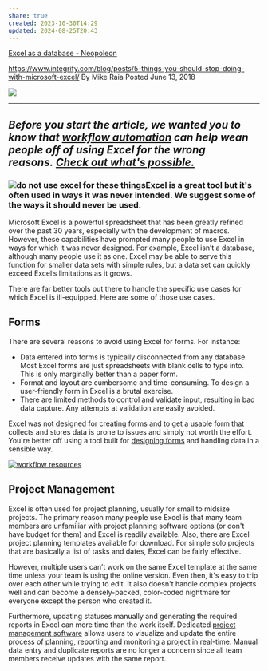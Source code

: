 ```yaml
---
share: true
created: 2023-10-30T14:29
updated: 2024-08-25T20:43
---
```

[Excel as a database - Neopoleon](https://www.neopoleon.com/blog/excel-as-a-database/)

https://www.integrify.com/blog/posts/5-things-you-should-stop-doing-with-microsoft-excel/
By Mike Raia Posted June 13, 2018

![](https://www.integrify.com/site/assets/files/2296/ways-not-to-use-excel-form.gif)

---


_Before you start the article, we wanted you to know that [workflow automation](https://www.integrify.com/landing-pages/workflow-automation/) can help wean people off of using Excel for the wrong reasons. [Check out what's possible.](https://www.integrify.com/landing-pages/workflow-automation/)_
---


### ![do not use excel for these things](https://www.integrify.com/site/assets/files/2296/excel-is-not-for.400x0-is.png)Excel is a great tool but it's often used in ways it was never intended. We suggest some of the ways it should **never** be used.

Microsoft Excel is a powerful spreadsheet that has been greatly refined over the past 30 years, especially with the development of macros. However, these capabilities have prompted many people to use Excel in ways for which it was never designed. For example, Excel isn’t a database, although many people use it as one. Excel may be able to serve this function for smaller data sets with simple rules, but a data set can quickly exceed Excel’s limitations as it grows. 

There are far better tools out there to handle the specific use cases for which Excel is ill-equipped. Here are some of those use cases.

## Forms

There are several reasons to avoid using Excel for forms. For instance:

-   Data entered into forms is typically disconnected from any database. Most Excel forms are just spreadsheets with blank cells to type into. This is only marginally better than a paper form.
-   Format and layout are cumbersome and time-consuming. To design a user-friendly form in Excel is a brutal exercise.
-   There are limited methods to control and validate input, resulting in bad data capture. Any attempts at validation are easily avoided.

Excel was not designed for creating forms and to get a usable form that collects and stores data is prone to issues and simply not worth the effort. You're better off using a tool built for [designing forms](https://www.integrify.com/features/form-designer/) and handling data in a sensible way.

[![workflow resources](https://no-cache.hubspot.com/cta/default/610486/40dfc51f-f3be-450d-baf2-36361cc5b265.png)](https://cta-redirect.hubspot.com/cta/redirect/610486/40dfc51f-f3be-450d-baf2-36361cc5b265)

## Project Management

Excel is often used for project planning, usually for small to midsize projects. The primary reason many people use Excel is that many team members are unfamiliar with project planning software options (or don't have budget for them) and Excel is readily available. Also, there are Excel project planning templates available for download. For simple solo projects that are basically a list of tasks and dates, Excel can be fairly effective.

However, multiple users can’t work on the same Excel template at the same time unless your team is using the online version. Even then, it's easy to trip over each other while trying to edit. It also doesn't handle complex projects well and can become a densely-packed, color-coded nightmare for everyone except the person who created it.

Furthermore, updating statuses manually and generating the required reports in Excel can more time than the work itself. Dedicated [project management software](https://www.capterra.com/project-management-software/) allows users to visualize and update the entire process of planning, reporting and monitoring a project in real-time. Manual data entry and duplicate reports are no longer a concern since all team members receive updates with the same report.
